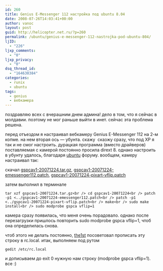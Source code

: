 ```yaml
---
id: 260
title: Genius E-Messenger 112 настройка под ubuntu 8.04
date: 2008-07-26T14:03:41+00:00
author: vanoc
layout: post
guid: http://helicopter.net.ru/?p=260
permalink: /ubuntu/genius-e-messenger-112-nastrojka-pod-ubuntu-804/
ljID:
  - "226"
ljxp_comments:
  - "0"
ljxp_privacy:
  - "0"
dsq_thread_id:
  - "164630384"
categories:
  - runix
  - ubuntu
tags:
  - genius
  - вебкамера
---
```

поздравляю всех с вчерашним днем админа! дело в том, что я сейчас в молдавии. поэтому не мог раньше выйти в инет. сейчас эта проблема решена.

перед отъездом я настраивал вебкамеру Genius E-Messenger 112 на 2-м копме. на нем вторая ось &#8212; убунта. скажу  сказжу сразу, что под XP я так и не смог настроить. дурацкая программа (вместо драйверов) поставляемая с камерой постоянно просила dirext 8. однако настроить в убунту удалось, благодаря [ubuntu](http://forum.ubuntu.ru/index.php?topic=29853) форуму. вообщем, камеру настраивал так:

скачал [gspcav1-20071224.tar.gz](http://vanoc.ru/uploads/gspcav1-20071224.tar.gz), [gspcav1-20071224-emessenger112.patch](http://vanoc.ru/uploads/gspcav1-20071224-emessenger112.patch), [gspcav1-20071224-pixart-vflip.patch](http://vanoc.ru/uploads/gspcav1-20071224-pixart-vflip.patch)

затем выполнил в терминале
  
`tar xzf gspcav1-20071224.tar.gz<br />
cd gspcav1-20071224<br />
patch -p1 <../gspcav1-20071224-emessenger112.patch<br />
patch -p1 <../gspcav1-20071224-pixart-vflip.patch<br />
make<br />
sudo make install<br />
sudo modprobe gspca vflip=1`
  
камера сразу появилась, что меня очень порадовало. однако после перезагрузки пришлось повторить sudo modprobe gspca vflip=1, чтоб она определилась снова.

чтоб этого не делать постоянно, [the1st](http://the1st.net.ru/) посоветовал прописать эту строку в rc.local. итак, выполняем под рутом
  
`gedit /etc/rc.local`
  
и дописываем до exit 0 нужную нам строку (modprobe gspca vflip=1). все :)
